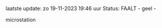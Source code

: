 laatste update: 
zo 19-11-2023 19:46   uur 
Status: FAALT - geel - 
<div class="service Y">microstation</div>
